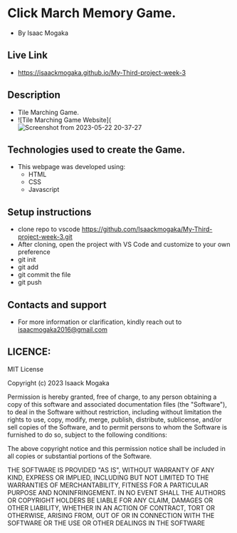 # Click March Memory Game.
- By Isaac Mogaka
## Live Link
- https://isaackmogaka.github.io/My-Third-project-week-3
## Description
- Tile Marching Game.
- ![Tile Marching Game Website](![Screenshot from 2023-05-22 20-37-27](https://github.com/Isaackmogaka/My-Third-project-week-3/assets/132668097/dde63e79-5fd8-438a-b332-8339763e1dff)
## Technologies used to create the Game.
- This webpage was developed using:
   - HTML
   - CSS
   - Javascript
## Setup instructions
- clone repo to vscode https://github.com/Isaackmogaka/My-Third-project-week-3.git
- After cloning, open the project with VS Code and customize to your own     preference
- git init
- git add
- git commit the file
- git push
## Contacts and support
- For more information or clarification, kindly reach out to isaacmogaka2016@gmail.com
## LICENCE:

MIT License

Copyright (c) 2023 Isaack Mogaka

Permission is hereby granted, free of charge, to any person obtaining a copy
of this software and associated documentation files (the "Software"), to deal
in the Software without restriction, including without limitation the rights
to use, copy, modify, merge, publish, distribute, sublicense, and/or sell
copies of the Software, and to permit persons to whom the Software is
furnished to do so, subject to the following conditions:

The above copyright notice and this permission notice shall be included in all
copies or substantial portions of the Software.

THE SOFTWARE IS PROVIDED "AS IS", WITHOUT WARRANTY OF ANY KIND, EXPRESS OR
IMPLIED, INCLUDING BUT NOT LIMITED TO THE WARRANTIES OF MERCHANTABILITY,
FITNESS FOR A PARTICULAR PURPOSE AND NONINFRINGEMENT. IN NO EVENT SHALL THE
AUTHORS OR COPYRIGHT HOLDERS BE LIABLE FOR ANY CLAIM, DAMAGES OR OTHER
LIABILITY, WHETHER IN AN ACTION OF CONTRACT, TORT OR OTHERWISE, ARISING FROM,
OUT OF OR IN CONNECTION WITH THE SOFTWARE OR THE USE OR OTHER DEALINGS IN THE
SOFTWARE

